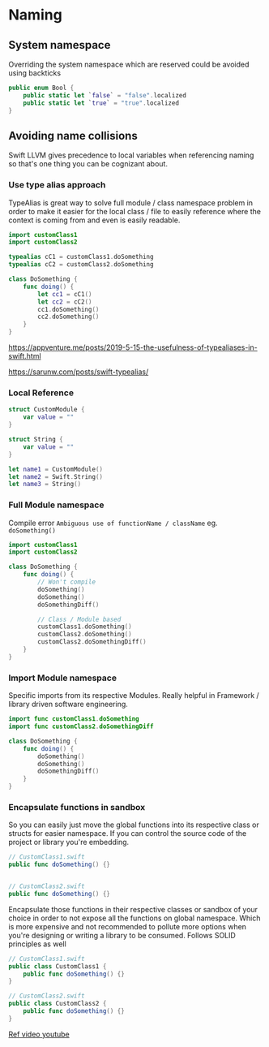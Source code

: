 # Naming

## System namespace

Overriding the system namespace which are reserved could be avoided using backticks

```swift
public enum Bool {
	public static let `false` = "false".localized
	public static let `true` = "true".localized
}
```


## Avoiding name collisions
Swift LLVM gives precedence to local variables when referencing naming so that's one thing you can be cognizant about.

### Use type alias approach
TypeAlias is great way to solve full module / class namespace problem in order to make it easier for the local class / file to easily reference where the context is coming from and even is easily readable.

```swift
import customClass1
import customClass2

typealias cC1 = customClass1.doSomething
typealias cC2 = customClass2.doSomething

class DoSomething {
	func doing() {
		let cc1 = cC1()
		let cc2 = cC2()
		cc1.doSomething()
		cc2.doSomething()
	}
}


```

https://appventure.me/posts/2019-5-15-the-usefulness-of-typealiases-in-swift.html

https://sarunw.com/posts/swift-typealias/

### Local Reference

```swift
struct CustomModule {
	var value = ""
}

struct String {
	var value = ""
}

let name1 = CustomModule()
let name2 = Swift.String()
let name3 = String()
```


### Full Module namespace

Compile error `Ambiguous use of functionName / className` eg. `doSomething()`

```swift
import customClass1
import customClass2

class DoSomething {
	func doing() {
		// Won't compile
		doSomething()
		doSomething()
		doSomethingDiff()

		// Class / Module based
		customClass1.doSomething()
		customClass2.doSomething()
		customClass2.doSomethingDiff()
	}
}
```

### Import Module namespace

Specific imports from its respective Modules. Really helpful in Framework / library driven software engineering.

```swift
import func customClass1.doSomething
import func customClass2.doSomethingDiff

class DoSomething {
	func doing() {
		doSomething()
		doSomething()
		doSomethingDiff()
	}
}
```


### Encapsulate functions in sandbox

So you can easily just move the global functions into its respective class or structs for easier namespace. If you can control the source code of the project or library you're embedding.

```swift
// CustomClass1.swift
public func doSomething() {}


// CustomClass2.swift
public func doSomething() {}

```

Encapsulate those functions in their respective classes or sandbox of your choice in order to not expose all the functions on global namespace. Which is more expensive and not recommended to pollute more options when you're designing or writing a library to be consumed.
Follows SOLID principles as well
```swift
// CustomClass1.swift
public class CustomClass1 {
	public func doSomething() {}					   
}

// CustomClass2.swift
public class CustomClass2 {
	public func doSomething() {}					   
}
```


[Ref video youtube](https://www.youtube.com/watch?v=1Ihb7OSXLeQ)



